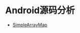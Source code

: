 # Android源码分析


+ [SimpleArrayMap](https://github.com/alighters/SourceCodeAnalyze/blob/master/SimpleArrayMap%E6%BA%90%E7%A0%81%E8%A7%A3%E6%9E%90.markdown)
